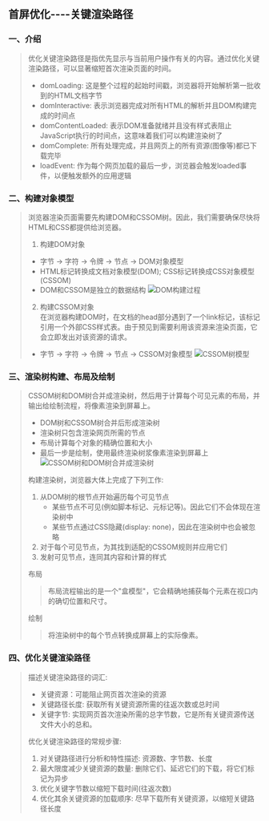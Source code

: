 ## 首屏优化----关键渲染路径
### 一、介绍
> 优化关键渲染路径是指优先显示与当前用户操作有关的内容。通过优化关键渲染路径，可以显著缩短首次渲染页面的时间。
> * domLoading: 这是整个过程的起始时间戳，浏览器将开始解析第一批收到的HTML文档字节
> * domInteractive: 表示浏览器完成对所有HTML的解析并且DOM构建完成的时间点
> * domContentLoaded: 表示DOM准备就绪并且没有样式表阻止JavaScript执行的时间点，这意味着我们可以构建渲染树了
> * domComplete: 所有处理完成，并且网页上的所有资源(图像等)都已下载完毕
> * loadEvent: 作为每个网页加载的最后一步，浏览器会触发loaded事件，以便触发额外的应用逻辑

### 二、构建对象模型
> 浏览器渲染页面需要先构建DOM和CSSOM树。因此，我们需要确保尽快将HTML和CSS都提供给浏览器。  
> 1. 构建DOM对象
> * 字节 -> 字符 -> 令牌 -> 节点 -> DOM对象模型
> * HTML标记转换成文档对象模型(DOM); CSS标记转换成CSS对象模型(CSSOM)
> * DOM和CSSOM是独立的数据结构 
![DOM构建过程](https://developers.google.com/web/fundamentals/performance/critical-rendering-path/images/full-process.png)
> 2. 构建CSSOM对象  
> 在浏览器构建DOM时，在文档的head部分遇到了一个link标记，该标记引用一个外部CSS样式表。由于预见到需要利用该资源来渲染页面，它会立即发出对该资源的请求。
> * 字节 -> 字符 -> 令牌 -> 节点 -> CSSOM对象模型
![CSSOM树模型](https://developers.google.com/web/fundamentals/performance/critical-rendering-path/images/cssom-tree.png)
### 三、渲染树构建、布局及绘制
> CSSOM树和DOM树合并成渲染树，然后用于计算每个可见元素的布局，并输出给绘制流程，将像素渲染到屏幕上。
> * DOM树和CSSOM树合并后形成渲染树
> * 渲染树只包含渲染网页所需的节点
> * 布局计算每个对象的精确位置和大小
> * 最后一步是绘制，使用最终渲染树浆像素渲染到屏幕上  
![CSSOM树和DOM树合并成渲染树](https://developers.google.com/web/fundamentals/performance/critical-rendering-path/images/render-tree-construction.png)  
>
> 构建渲染树，浏览器大体上完成了下列工作:
> 1. 从DOM树的根节点开始遍历每个可见节点
>     - 某些节点不可见(例如脚本标记、元标记等)。因此它们不会体现在渲染树中
>     - 某些节点通过CSS隐藏(display: none)，因此在渲染树中也会被忽略
> 2. 对于每个可见节点，为其找到适配的CSSOM规则并应用它们
> 3. 发射可见节点，连同其内容和计算的样式
>
> 布局
>> 布局流程输出的是一个"盒模型"，它会精确地捕获每个元素在视口内的确切位置和尺寸。
> 
> 绘制
>> 将渲染树中的每个节点转换成屏幕上的实际像素。
### 四、优化关键渲染路径
> 描述关键渲染路径的词汇:
> * 关键资源：可能阻止网页首次渲染的资源
> * 关键路径长度: 获取所有关键资源所需的往返次数或总时间
> * 关键字节: 实现网页首次渲染所需的总字节数，它是所有关键资源传送文件大小的总和。 
>
> 优化关键渲染路径的常规步骤:
> 1. 对关键路径进行分析和特性描述: 资源数、字节数、长度
> 2. 最大限度减少关键资源的数量: 删除它们、延迟它们的下载，将它们标记为异步
> 3. 优化关键字节数以缩短下载时间(往返次数)
> 4. 优化其余关键资源的加载顺序: 尽早下载所有关键资源，以缩短关键路径长度